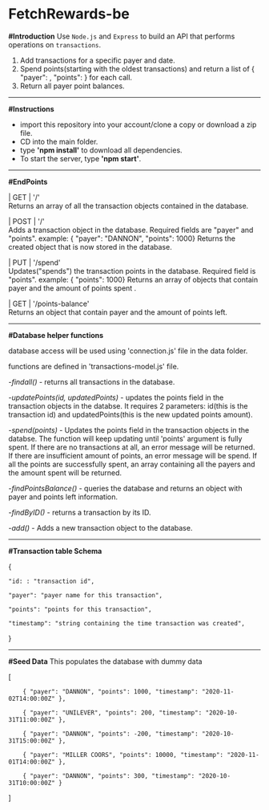 # FetchRewards-be

**#Introduction**
Use `Node.js` and `Express` to build an API that performs operations on `transactions`.

1) Add transactions for a specific payer and date.
2) Spend points(starting with the oldest transactions) and return a list of { "payer": <string>, "points": <integer> } for each call.
3) Return all payer point balances.

_____________________________________________________________________________________

**#Instructions**
- import this repository into your account/clone a copy or download a zip file.
- CD into the main folder.
- type **'npm install'** to download all dependencies.
- To start the server, type **'npm start'**.<br/>


_____________________________________________________________________________________


**#EndPoints**

| GET    | '/'             
Returns an array of all the transaction objects contained in the database.    

| POST    | '/'             
Adds a transaction object in the database. Required fields are "payer" and "points". 
example: { "payer": "DANNON", "points": 1000}
Returns the created object that is now stored in the database.

| PUT    | '/spend'             
Updates("spends") the transaction points in the database. Required field is "points". 
example: { "points": 1000}
Returns an array of objects that contain payer and the amount of points spent .

| GET    | '/points-balance'             
Returns an object that contain payer and the amount of points left.

_____________________________________________________________________________________

**#Database helper functions**

database access will be used using 'connection.js' file in the data folder.

functions are defined in 'transactions-model.js' file.

-*findall()* - returns all transactions in the database.

-*updatePoints(id, updatedPoints)* - updates the points field in the transaction objects in the databse.
It requires 2 parameters: id(this is the transaction id) and updatedPoints(this is the new updated points amount).

-*spend(points)* - Updates the points field in the transaction objects in the databse. The function will keep updating
until 'points' argument is fully spent. If there are no transactions at all, an error message will be returned.
If there are insufficient amount of points, an error message will be spend. If all the points are successfully spent,
an array containing all the payers and the amount spent will be returned.

-*findPointsBalance()* - queries the database and returns an object with payer and points left information.

-*findByID()* - returns a transaction by its ID.

-*add()* - Adds a new transaction object to the database.

_____________________________________________________________________________________


**#Transaction table Schema**

{
    
    "id: : "transaction id",
    
    "payer": "payer name for this transaction",
    
    "points": "points for this transaction",
    
    "timestamp": "string containing the time transaction was created",
}

_____________________________________________________________________________________


**#Seed Data**
This populates the database with dummy data

[
        
        { "payer": "DANNON", "points": 1000, "timestamp": "2020-11-02T14:00:00Z" },
        
        { "payer": "UNILEVER", "points": 200, "timestamp": "2020-10-31T11:00:00Z" },
        
        { "payer": "DANNON", "points": -200, "timestamp": "2020-10-31T15:00:00Z" },
        
        { "payer": "MILLER COORS", "points": 10000, "timestamp": "2020-11-01T14:00:00Z" },
        
        { "payer": "DANNON", "points": 300, "timestamp": "2020-10-31T10:00:00Z" }
]












